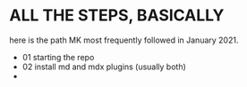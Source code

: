 # ALL THE STEPS, BASICALLY

here is the path MK most frequently followed in January 2021.

* 01 starting the repo
* 02 install md and mdx plugins (usually both)
* 